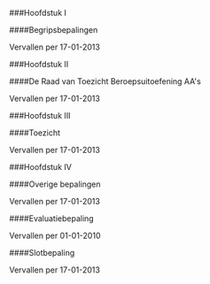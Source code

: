 <meta http-equiv='Content-Type' content='text/html; charset=utf-8' />

###Hoofdstuk I 

####Begripsbepalingen

Vervallen per 17-01-2013 

###Hoofdstuk II 

####De Raad van Toezicht Beroepsuitoefening AA's

Vervallen per 17-01-2013 

###Hoofdstuk III 

####Toezicht

Vervallen per 17-01-2013 

###Hoofdstuk IV 

####Overige bepalingen

Vervallen per 17-01-2013 

####Evaluatiebepaling

Vervallen per 01-01-2010 

####Slotbepaling

Vervallen per 17-01-2013 

